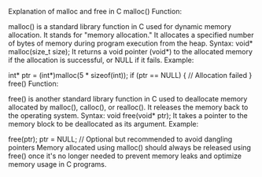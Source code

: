 Explanation of malloc and free in C
malloc() Function:

malloc() is a standard library function in C used for dynamic memory allocation.
It stands for "memory allocation."
It allocates a specified number of bytes of memory during program execution from the heap.
Syntax: void* malloc(size_t size);
It returns a void pointer (void*) to the allocated memory if the allocation is successful, or NULL if it fails.
Example:

int* ptr = (int*)malloc(5 * sizeof(int));
if (ptr == NULL) {
    // Allocation failed
}
free() Function:

free() is another standard library function in C used to deallocate memory allocated by malloc(), calloc(), or realloc().
It releases the memory back to the operating system.
Syntax: void free(void* ptr);
It takes a pointer to the memory block to be deallocated as its argument.
Example:

free(ptr);
ptr = NULL; // Optional but recommended to avoid dangling pointers
Memory allocated using malloc() should always be released using free() once it's no longer needed to prevent memory leaks and optimize memory usage in C programs.
